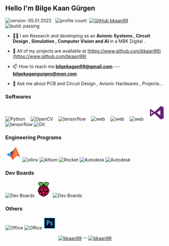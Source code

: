 ## Hello I'm Bilge Kaan Gürgen
![version :05.01.2022](https://img.shields.io/badge/version-28.12.2021-informational) &nbsp;
![profile count](https://komarev.com/ghpvc/?username=bkaan99&color=red)&nbsp;
[![GitHub bkaan99](https://img.shields.io/github/followers/bkaan99?label=follow&style=social)](https://github.com/bkaan99)&nbsp;
![build: passing](https://img.shields.io/badge/build-passing-success)


- 👩‍💻 I am Research and developing as an <b>Avionic Systems , Circuit Design , Simulation , Computer Vision and AI </b> in a MBK Digital .

- 🚀 All of my projects are available at [https://www.github.com/bkaan99](https://www.github.com/bkaan99)

- 📫 How to reach me **bilgekagan99@gmail.com**  ---  **bilgekagangurgen@msn.com**

- 💬 Ask me about PCB and Circuit Design , Avionic Hardwares , Projects...

### Softwares

<p align="justify">
 
<img title="Python" alt="Python" src="https://icongr.am/devicon/python-original.svg?size=128&color=currentColor"  width="50" height="50"/>
<img title="OpenCV" alt="OpenCV" src="https://raw.githubusercontent.com/gilbarbara/logos/f4c8e8b933aa80ce83b6d6d387e016bf4cb4e376/logos/opencv.svg"  width="50" height="50"/>
<img title="Tensorflow" alt="tensorflow" src="https://www.vectorlogo.zone/logos/tensorflow/tensorflow-icon.svg"  width="50" height="50"/>
<img title="HTML" alt="web" src="https://github.com/abranhe/programming-languages-logos/blob/master/src/html/html.svg"  width="50" height="50"/>
<img title="CSS" alt="web" src="https://github.com/gilbarbara/logos/blob/master/logos/css-3.svg"  width="50" height="50"/> 
<img title="VS Code" alt="web" src="https://github.com/bestofjs/bestofjs-webui/blob/master/public/logos/vscode.svg"  width="50"/>
<img title="Visual Studio" alt="web" src="https://github.com/gilbarbara/logos/blob/master/logos/visual-studio.svg"  width="50" height="50"/> 
<img title="PyCharm" alt="tensorflow" src="https://icongr.am/devicon/pycharm-original-wordmark.svg?size=128&color=currentColor"  width="70" height="50"/>  
<img title="Git" alt="Git" src="https://icongr.am/devicon/git-original.svg?size=128&color=currentColor"  width="45" height="45"/> 
</p>

### Engineering Programs

<p align="justify"> 
 
<img title="Matlab" alt="Matlab" src="https://raw.githubusercontent.com/devicons/devicon/2ae2a900d2f041da66e950e4d48052658d850630/icons/matlab/matlab-original.svg" width="50" height="50"/>
<img title="Xilinx Vivado" alt="xilinx" src="https://raw.githubusercontent.com/todogroup/todogroup.org/bdeb720d94d0ad1c3f02a3e1168c87ba51ce2da6/static/img/logo_xilinx.svg" width="90" height="50"/> 
<img title="Altium" alt="Altium" src="https://upload.wikimedia.org/wikipedia/commons/thumb/5/5f/Altium_Logo.svg/664px-Altium_Logo.svg.png"  width="90" height="40"/> 
<img title="OpenRocket" alt="Rocket" src="https://avatars.githubusercontent.com/u/2109567?s=280&v=4"  width="50" height="50"/> 
<img title="Autodesk Eagle" alt="Autodesk" src="https://peoplevine.blob.core.windows.net/files/397/business/3631/3631_logo-20200319045341.png"  width="50" height="50"/> 
<img title="Autodesk Autocad" alt="Autodesk" src="https://upload.wikimedia.org/wikipedia/commons/thumb/0/08/AutoCad_logo.svg/100px-AutoCad_logo.svg.png"  width="180" height="45"/> 

</p>

### Dev Boards

<p align="justify"> 

<img title="Arduino" alt="Dev Boards" src="https://github.com/detain/svg-logos/blob/master/svg/arduino-1.svg" width="50" height="50"/>
<img title="Raspberry" alt="Dev Boards" src="https://github.com/devicons/devicon/blob/master/icons/raspberrypi/raspberrypi-original.svg" width="50" height="50"/>
<img title="STM" alt="Dev Boards" src="https://github.com/simple-icons/simple-icons/blob/master/icons/stmicroelectronics.svg" width="50" height="50"/>


</p> 

### Others

<p align="justify"> 
<img title="Office" alt="Office" src="https://github.com/kogg/instant-logos/blob/develop/logos/Microsoft%20Office.svg"  width="40" height="40"/> 
<img title="MS Project" alt="Office" src="https://github.com/file-icons/icons/blob/master/svg/Microsoft-Project.svg"  width="40" height="40"/> 
<img title="Photoshop" alt="Office" src="https://github.com/vscode-icons/vscode-icons/blob/master/icons/file_type_photoshop.svg "  width="40" height="40"/> 

</p>
 
<p align="center">
<a href="https://linkedin.com/in/bilgekaangurgen" target="blank"><img align="center" src="https://cdn.jsdelivr.net/npm/simple-icons@3.0.1/icons/linkedin.svg" alt="bkaan99" height="30" width="30" /></a>
--
<a href="https://instagram.com/bkaan99" target="blank"><img align="center" src="https://cdn.jsdelivr.net/npm/simple-icons@3.0.1/icons/instagram.svg" alt="bkaan99" height="30" width="30" /></a>
</p>
